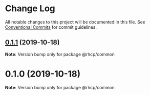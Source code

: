 # Change Log

All notable changes to this project will be documented in this file.
See [Conventional Commits](https://conventionalcommits.org) for commit guidelines.

## [0.1.1](https://github.com/spaship/common/compare/v0.1.0...v0.1.1) (2019-10-18)

**Note:** Version bump only for package @rhcp/common

# 0.1.0 (2019-10-18)

**Note:** Version bump only for package @rhcp/common
